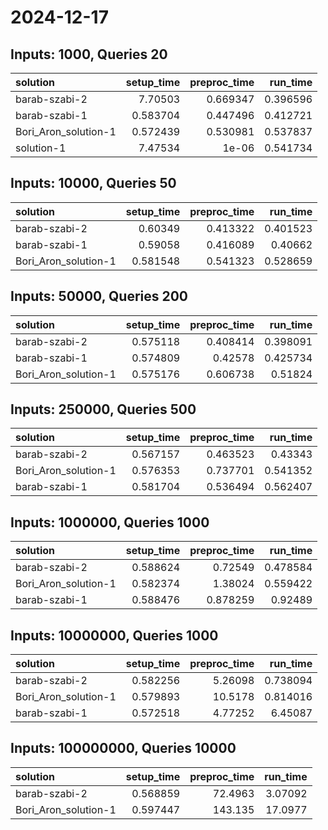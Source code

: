 # 2024-12-17

## Inputs: 1000, Queries 20

| solution             |   setup_time |   preproc_time |   run_time |
|:---------------------|-------------:|---------------:|-----------:|
| barab-szabi-2        |     7.70503  |       0.669347 |   0.396596 |
| barab-szabi-1        |     0.583704 |       0.447496 |   0.412721 |
| Bori_Aron_solution-1 |     0.572439 |       0.530981 |   0.537837 |
| solution-1           |     7.47534  |       1e-06    |   0.541734 |

## Inputs: 10000, Queries 50

| solution             |   setup_time |   preproc_time |   run_time |
|:---------------------|-------------:|---------------:|-----------:|
| barab-szabi-2        |     0.60349  |       0.413322 |   0.401523 |
| barab-szabi-1        |     0.59058  |       0.416089 |   0.40662  |
| Bori_Aron_solution-1 |     0.581548 |       0.541323 |   0.528659 |

## Inputs: 50000, Queries 200

| solution             |   setup_time |   preproc_time |   run_time |
|:---------------------|-------------:|---------------:|-----------:|
| barab-szabi-2        |     0.575118 |       0.408414 |   0.398091 |
| barab-szabi-1        |     0.574809 |       0.42578  |   0.425734 |
| Bori_Aron_solution-1 |     0.575176 |       0.606738 |   0.51824  |

## Inputs: 250000, Queries 500

| solution             |   setup_time |   preproc_time |   run_time |
|:---------------------|-------------:|---------------:|-----------:|
| barab-szabi-2        |     0.567157 |       0.463523 |   0.43343  |
| Bori_Aron_solution-1 |     0.576353 |       0.737701 |   0.541352 |
| barab-szabi-1        |     0.581704 |       0.536494 |   0.562407 |

## Inputs: 1000000, Queries 1000

| solution             |   setup_time |   preproc_time |   run_time |
|:---------------------|-------------:|---------------:|-----------:|
| barab-szabi-2        |     0.588624 |       0.72549  |   0.478584 |
| Bori_Aron_solution-1 |     0.582374 |       1.38024  |   0.559422 |
| barab-szabi-1        |     0.588476 |       0.878259 |   0.92489  |

## Inputs: 10000000, Queries 1000

| solution             |   setup_time |   preproc_time |   run_time |
|:---------------------|-------------:|---------------:|-----------:|
| barab-szabi-2        |     0.582256 |        5.26098 |   0.738094 |
| Bori_Aron_solution-1 |     0.579893 |       10.5178  |   0.814016 |
| barab-szabi-1        |     0.572518 |        4.77252 |   6.45087  |

## Inputs: 100000000, Queries 10000

| solution             |   setup_time |   preproc_time |   run_time |
|:---------------------|-------------:|---------------:|-----------:|
| barab-szabi-2        |     0.568859 |        72.4963 |    3.07092 |
| Bori_Aron_solution-1 |     0.597447 |       143.135  |   17.0977  |